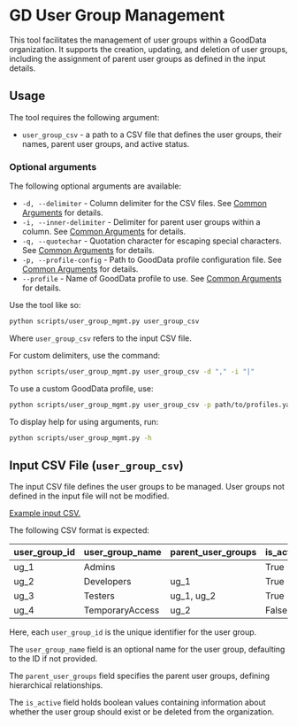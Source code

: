 # GD User Group Management

This tool facilitates the management of user groups within a GoodData organization. It supports the creation, updating, and deletion of user groups, including the assignment of parent user groups as defined in the input details.

## Usage

The tool requires the following argument:

- `user_group_csv` - a path to a CSV file that defines the user groups, their names, parent user groups, and active status.

### Optional arguments

The following optional arguments are available:

- `-d, --delimiter` - Column delimiter for the CSV files. See [Common Arguments](../reference/COMMON_ARGUMENTS.md#-d---delimiter) for details.
- `-i, --inner-delimiter` - Delimiter for parent user groups within a column. See [Common Arguments](../reference/COMMON_ARGUMENTS.md#-i---inner-delimiter) for details.
- `-q, --quotechar` - Quotation character for escaping special characters. See [Common Arguments](../reference/COMMON_ARGUMENTS.md#-q---quotechar) for details.
- `-p, --profile-config` - Path to GoodData profile configuration file. See [Common Arguments](../reference/COMMON_ARGUMENTS.md#-p---profile-config) for details.
- `--profile` - Name of GoodData profile to use. See [Common Arguments](../reference/COMMON_ARGUMENTS.md#--profile) for details.

Use the tool like so:

```sh
python scripts/user_group_mgmt.py user_group_csv
```

Where `user_group_csv` refers to the input CSV file.

For custom delimiters, use the command:

```sh
python scripts/user_group_mgmt.py user_group_csv -d "," -i "|"
```

To use a custom GoodData profile, use:

```sh
python scripts/user_group_mgmt.py user_group_csv -p path/to/profiles.yaml --profile customer
```

To display help for using arguments, run:

```sh
python scripts/user_group_mgmt.py -h
```

## Input CSV File (`user_group_csv`)

The input CSV file defines the user groups to be managed. User groups not defined in the input file will not be modified.

[Example input CSV.](../examples/user_group_mgmt/input.csv)

The following CSV format is expected:

| user_group_id | user_group_name | parent_user_groups | is_active |
| ------------- | --------------- | ------------------ | --------- |
| ug_1          | Admins          |                    | True      |
| ug_2          | Developers      | ug_1               | True      |
| ug_3          | Testers         | ug_1, ug_2         | True      |
| ug_4          | TemporaryAccess | ug_2               | False     |

Here, each `user_group_id` is the unique identifier for the user group.

The `user_group_name` field is an optional name for the user group, defaulting to the ID if not provided.

The `parent_user_groups` field specifies the parent user groups, defining hierarchical relationships.

The `is_active` field holds boolean values containing information about whether the user group should exist or be deleted from the organization.
